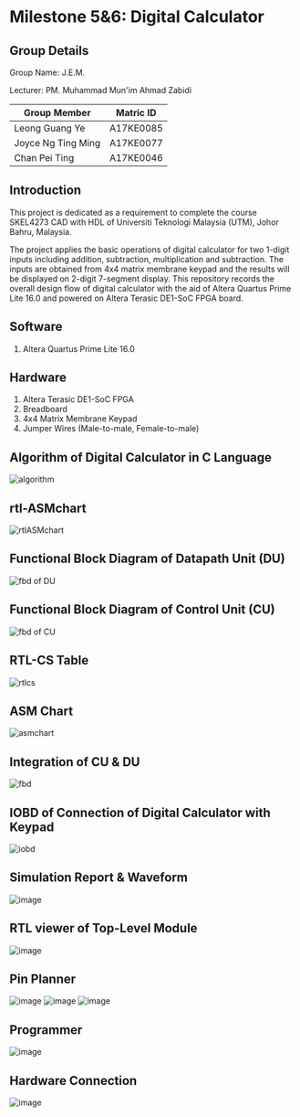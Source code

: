 # Milestone 5&6: Digital Calculator
## Group Details
Group Name: J.E.M.

Lecturer: PM. Muhammad Mun'im Ahmad Zabidi

|Group Member    |   Matric ID   |  
|----------------|:-------------:|
| Leong Guang Ye |  A17KE0085 |
| Joyce Ng Ting Ming |    A17KE0077   |
| Chan Pei Ting | A17KE0046 |

## Introduction

This project is dedicated as a requirement to complete the course SKEL4273 CAD with HDL of Universiti Teknologi Malaysia (UTM), Johor Bahru, Malaysia.

The project applies the basic operations of digital calculator for two 1-digit inputs including addition, subtraction, multiplication and subtraction. The inputs are obtained from 4x4 matrix membrane keypad and the results will be displayed on 2-digit 7-segment display. This repository records the overall design flow of digital calculator with the aid of Altera Quartus Prime Lite 16.0 and powered on Altera Terasic DE1-SoC FPGA board.

## Software

1. Altera Quartus Prime Lite 16.0

## Hardware

1. Altera Terasic DE1-SoC FPGA
2. Breadboard
3. 4x4 Matrix Membrane Keypad
4. Jumper Wires (Male-to-male, Female-to-male)

## Algorithm of Digital Calculator in C Language	

![algorithm](https://user-images.githubusercontent.com/78777424/124568945-11bd6a00-de78-11eb-9179-512513030272.PNG)

## rtl-ASMchart
![rtlASMchart](https://user-images.githubusercontent.com/78777424/124569570-a758f980-de78-11eb-8670-cd4c6e48f9e8.PNG)


## Functional Block Diagram of Datapath Unit (DU)
![fbd of DU](https://user-images.githubusercontent.com/78777424/124569632-b344bb80-de78-11eb-9fb1-18f8f383609e.PNG)


## Functional Block Diagram of Control Unit (CU)
![fbd of CU](https://user-images.githubusercontent.com/78777424/124569766-d0798a00-de78-11eb-8d6e-4b26a0b06eac.PNG)


## RTL-CS Table
![rtlcs](https://user-images.githubusercontent.com/78777424/124569890-f010b280-de78-11eb-8e12-bed007501e34.PNG)


## ASM Chart
![asmchart](https://user-images.githubusercontent.com/78777424/124569942-fe5ece80-de78-11eb-8600-da0b1764ef53.PNG)


## Integration of CU & DU
![fbd](https://user-images.githubusercontent.com/78777424/124570115-29e1b900-de79-11eb-8eae-773fc27c7155.PNG)


## IOBD of Connection of Digital Calculator with Keypad
![iobd](https://user-images.githubusercontent.com/78777424/124570269-4d0c6880-de79-11eb-9b29-39896eb3d8ab.PNG)


## Simulation Report & Waveform
![image](https://user-images.githubusercontent.com/78777424/124570509-8c3ab980-de79-11eb-9ae6-6c825d81bbb4.png)


## RTL viewer of Top-Level Module
![image](https://user-images.githubusercontent.com/78777424/124570638-a8d6f180-de79-11eb-9365-93230c9b6b37.png)


## Pin Planner
![image](https://user-images.githubusercontent.com/78777424/124570714-ba1ffe00-de79-11eb-9cfd-6814a57207ac.png)
![image](https://user-images.githubusercontent.com/78777424/124571009-fb181280-de79-11eb-84b0-802f56123383.png)
![image](https://user-images.githubusercontent.com/78777424/124571075-0ec37900-de7a-11eb-97a4-cfbac1646034.png)


## Programmer
![image](https://user-images.githubusercontent.com/78777424/124570865-d6239f80-de79-11eb-93f3-ad0f0832c837.png)


## Hardware Connection
![image](https://user-images.githubusercontent.com/78777424/124570919-e2a7f800-de79-11eb-9690-6091164698b4.png)


